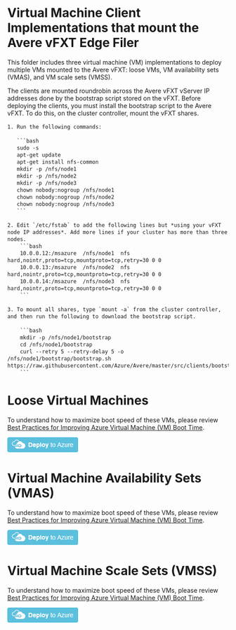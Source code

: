 # Virtual Machine Client Implementations that mount the Avere vFXT Edge Filer

This folder includes three virtual machine (VM) implementations to deploy multiple VMs mounted to the Avere vFXT: loose VMs, VM availability sets (VMAS), and VM scale sets (VMSS).

The clients are mounted roundrobin across the Avere vFXT vServer IP addresses done by the bootstrap script stored on the vFXT.  Before deploying the clients, you must install the bootstrap script to the Avere vFXT.  To do this, on the cluster controller, mount the vFXT shares. 

    1. Run the following commands:

       ```bash
       sudo -s
       apt-get update
       apt-get install nfs-common
       mkdir -p /nfs/node1
       mkdir -p /nfs/node2
       mkdir -p /nfs/node3
       chown nobody:nogroup /nfs/node1
       chown nobody:nogroup /nfs/node2
       chown nobody:nogroup /nfs/node3
       ```

    2. Edit `/etc/fstab` to add the following lines but *using your vFXT node IP addresses*. Add more lines if your cluster has more than three nodes. 
        ```bash
        10.0.0.12:/msazure	/nfs/node1	nfs hard,nointr,proto=tcp,mountproto=tcp,retry=30 0 0
        10.0.0.13:/msazure	/nfs/node2	nfs hard,nointr,proto=tcp,mountproto=tcp,retry=30 0 0
        10.0.0.14:/msazure	/nfs/node3	nfs hard,nointr,proto=tcp,mountproto=tcp,retry=30 0 0
        ```

    3. To mount all shares, type `mount -a` from the cluster controller, and then run the following to download the bootstrap script.

        ```bash
        mkdir -p /nfs/node1/bootstrap
        cd /nfs/node1/bootstrap
        curl --retry 5 --retry-delay 5 -o /nfs/node1/bootstrap/bootstrap.sh https://raw.githubusercontent.com/Azure/Avere/master/src/clients/bootstrap.sh
        ```

# Loose Virtual Machines

To understand how to maximize boot speed of these VMs, please review [Best Practices for Improving Azure Virtual Machine (VM) Boot Time](../../../docs/azure_vm_provision_best_practices.md).

<a href="https://portal.azure.com/#create/Microsoft.Template/uri/https%3A%2F%2Fraw.githubusercontent.com%2FAzure%2FAvere%2Fmaster%2Fsrc%2Fclients%2Fvmas%2Fazuredeploy.json" target="_blank">
<img src="https://raw.githubusercontent.com/Azure/azure-quickstart-templates/master/1-CONTRIBUTION-GUIDE/images/deploytoazure.png"/>
</a>

# Virtual Machine Availability Sets (VMAS)

To understand how to maximize boot speed of these VMs, please review [Best Practices for Improving Azure Virtual Machine (VM) Boot Time](../../../docs/azure_vm_provision_best_practices.md).

<a href="https://portal.azure.com/#create/Microsoft.Template/uri/https%3A%2F%2Fraw.githubusercontent.com%2FAzure%2FAvere%2Fmaster%2Fsrc%2Fclients%2Fvmas%2Fazuredeploy.json" target="_blank">
<img src="https://raw.githubusercontent.com/Azure/azure-quickstart-templates/master/1-CONTRIBUTION-GUIDE/images/deploytoazure.png"/>
</a>

# Virtual Machine Scale Sets (VMSS)

To understand how to maximize boot speed of these VMs, please review [Best Practices for Improving Azure Virtual Machine (VM) Boot Time](../../../docs/azure_vm_provision_best_practices.md).

<a href="https://portal.azure.com/#create/Microsoft.Template/uri/https%3A%2F%2Fraw.githubusercontent.com%2FAzure%2FAvere%2Fmaster%2Fsrc%2Fclients%2Fvmss%2Fazuredeploy.json" target="_blank">
<img src="https://raw.githubusercontent.com/Azure/azure-quickstart-templates/master/1-CONTRIBUTION-GUIDE/images/deploytoazure.png"/>
</a>